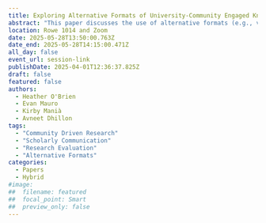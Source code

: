 ```yaml
---
title: Exploring Alternative Formats of University-Community Engaged Knowledge Mobilization 
abstract: "This paper discusses the use of alternative formats (e.g., videos, clear language summaries, infographics) in scholarly communication and knowledge mobilization. We draw upon two examples: 1) a community-engaged learning project (2019–present) and 2) a multiyear research project (2018–2023), both connected to a larger university-community initiative to make research accessible to non-university audiences. We focus on the use of alternative formats within these projects and efforts to evaluate their value for various constituents, e.g., students, instructors, researchers, and community participants. We report on what we have learned through these projects and argue that it is critical to understand the utility of alternative formats to motivate scholars to mobilize their work and to support research use amongst community knowledge users."
location: Rowe 1014 and Zoom
date: 2025-05-28T13:50:00.763Z
date_end: 2025-05-28T14:15:00.471Z
all_day: false
event_url: session-link
publishDate: 2025-04-01T12:36:37.825Z
draft: false
featured: false
authors:
  - Heather O'Brien
  - Evan Mauro
  - Kirby Manià
  - Avneet Dhillon
tags:
  - "Community Driven Research" 
  - "Scholarly Communication"
  - "Research Evaluation" 
  - "Alternative Formats"
categories:
  - Papers
  - Hybrid
#image:
##  filename: featured
##  focal_point: Smart
##  preview_only: false
---
```

